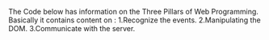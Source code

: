 The Code below has information on the Three Pillars of Web Programming.
Basically it contains content on :
1.Recognize the events.
2.Manipulating the DOM.
3.Communicate with the server.
